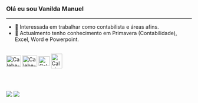 ### Olá eu sou Vanilda Manuel
<hr>

- 🔭 Interessada em trabalhar como contabilista e áreas afins.
- 🌱 Actualmento tenho conhecimento em Primavera (Contabilidade), Excel, Word e Powerpoint.


<br>

<div style="display: inline-block">
  
  <img align="center" alt="Calebe-React" height="30" width="40" src="https://img.icons8.com/?size=48&id=UECmBSgBOvPT&format=png">
  <img align="center" alt="Calebe-React" height="30" width="40" src="https://img.icons8.com/?size=48&id=117563&format=png">
  <img align="center" alt="Calebe-Js" height="26" width="30" src="https://img.icons8.com/?size=48&id=81726&format=png">
  <img align="center" alt="Calebe-Ts" height="40" width="30" src="https://www.spacedata.eu/wp-content/uploads/2017/02/logo-primavera.jpg">
  
</div>
 
 <br><br>

<div> 
<a href="https://www.linkedin.com/in/vanilda-manuel-6898a6229/" target="_blank"><img src="https://img.shields.io/badge/-LinkedIn-%230077B5?style=for-the-badge&logo=linkedin&logoColor=white" target="_blank"></a> 
  <a href = "vanilda11498@gmail.com"><img src="https://img.shields.io/badge/-Gmail-db4a39?style=for-the-badge&logo=gmail&logoColor=white" target="_blank"></a>
</div>
